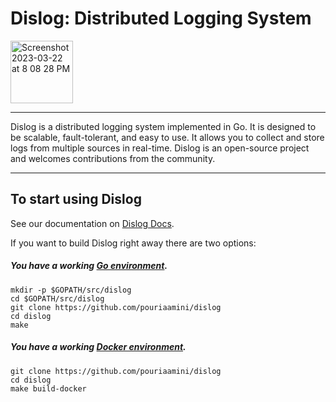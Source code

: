 # Dislog: Distributed Logging System

<img width="100" alt="Screenshot 2023-03-22 at 8 08 28 PM" src="https://user-images.githubusercontent.com/64161548/227066648-e2c4a149-57b1-4927-88fe-e14c3690ba0b.png">

---

Dislog is a distributed logging system implemented in Go. It is designed to be scalable, fault-tolerant,
and easy to use. It allows you to collect and store logs from multiple sources in real-time.
Dislog is an open-source project and welcomes contributions from the community.

---

## To start using Dislog

See our documentation on [Dislog Docs].

If you want to build Dislog right away there are two options:

##### You have a working [Go environment].

```
mkdir -p $GOPATH/src/dislog
cd $GOPATH/src/dislog
git clone https://github.com/pouriaamini/dislog
cd dislog
make
```

##### You have a working [Docker environment].

```
git clone https://github.com/pouriaamini/dislog
cd dislog
make build-docker
```

[Docker environment]: https://docs.docker.com/engine
[Go environment]: https://go.dev/doc/install
[Dislog Docs]: https://
